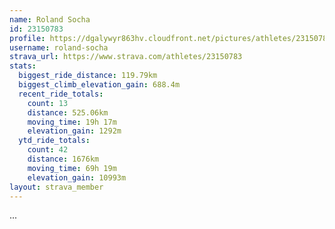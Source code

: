 ```yaml
---
name: Roland Socha
id: 23150783
profile: https://dgalywyr863hv.cloudfront.net/pictures/athletes/23150783/14745672/4/large.jpg
username: roland-socha
strava_url: https://www.strava.com/athletes/23150783
stats:
  biggest_ride_distance: 119.79km
  biggest_climb_elevation_gain: 688.4m
  recent_ride_totals:
    count: 13
    distance: 525.06km
    moving_time: 19h 17m
    elevation_gain: 1292m
  ytd_ride_totals:
    count: 42
    distance: 1676km
    moving_time: 69h 19m
    elevation_gain: 10993m
layout: strava_member
--- 
```

...
